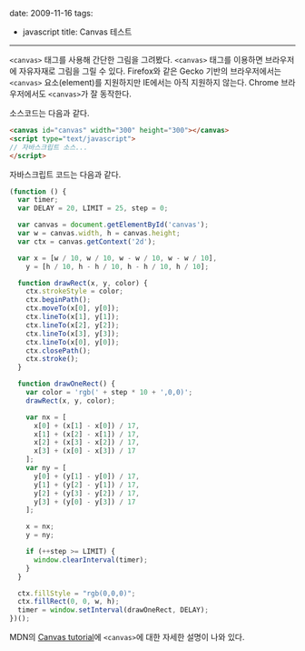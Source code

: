 date: 2009-11-16
tags:
- javascript
title: Canvas 테스트
---

`<canvas>` 태그를 사용해 간단한 그림을 그려봤다. `<canvas>` 태그를 이용하면 브라우저에 자유자재로 그림을 그릴 수 있다. Firefox와 같은 Gecko 기반의 브라우저에서는 `<canvas>` 요소(element)를 지원하지만 IE에서는 아직 지원하지 않는다. Chrome 브라우저에서도 `<canvas>`가 잘 동작한다.
<!--more-->
<div style="margin:auto; width:300px; padding:0;">
  <canvas id="canvas" width="300" height="300"></canvas>
</div>

소스코드는 다음과 같다.

```html
<canvas id="canvas" width="300" height="300"></canvas>
<script type="text/javascript">
// 자바스크립트 소스...
</script>
```

자바스크립트 코드는 다음과 같다.

```js
(function () {
  var timer;
  var DELAY = 20, LIMIT = 25, step = 0;

  var canvas = document.getElementById('canvas');
  var w = canvas.width, h = canvas.height;
  var ctx = canvas.getContext('2d');

  var x = [w / 10, w / 10, w - w / 10, w - w / 10],
    y = [h / 10, h - h / 10, h - h / 10, h / 10];

  function drawRect(x, y, color) {
    ctx.strokeStyle = color;
    ctx.beginPath();
    ctx.moveTo(x[0], y[0]);
    ctx.lineTo(x[1], y[1]);
    ctx.lineTo(x[2], y[2]);
    ctx.lineTo(x[3], y[3]);
    ctx.lineTo(x[0], y[0]);
    ctx.closePath();
    ctx.stroke();
  }

  function drawOneRect() {
    var color = 'rgb(' + step * 10 + ',0,0)';
    drawRect(x, y, color);

    var nx = [
      x[0] + (x[1] - x[0]) / 17,
      x[1] + (x[2] - x[1]) / 17,
      x[2] + (x[3] - x[2]) / 17,
      x[3] + (x[0] - x[3]) / 17
    ];
    var ny = [
      y[0] + (y[1] - y[0]) / 17,
      y[1] + (y[2] - y[1]) / 17,
      y[2] + (y[3] - y[2]) / 17,
      y[3] + (y[0] - y[3]) / 17
    ];

    x = nx;
    y = ny;

    if (++step >= LIMIT) {
      window.clearInterval(timer);
    }
  }

  ctx.fillStyle = "rgb(0,0,0)";
  ctx.fillRect(0, 0, w, h);
  timer = window.setInterval(drawOneRect, DELAY);
})();
```

MDN의 [Canvas tutorial](https://developer.mozilla.org/en/Canvas_tutorial)에 `<canvas>`에 대한 자세한 설명이 나와 있다.

<script type="text/javascript">
(function () {
  var timer;
  var DELAY = 20, LIMIT = 25, step = 0;

  var canvas = document.getElementById('canvas');
  var w = canvas.width, h = canvas.height;
  var ctx = canvas.getContext('2d');

  var x = [w / 10, w / 10, w - w / 10, w - w / 10],
    y = [h / 10, h - h / 10, h - h / 10, h / 10];

  function drawRect(x, y, color) {
    ctx.strokeStyle = color;
    ctx.beginPath();
    ctx.moveTo(x[0], y[0]);
    ctx.lineTo(x[1], y[1]);
    ctx.lineTo(x[2], y[2]);
    ctx.lineTo(x[3], y[3]);
    ctx.lineTo(x[0], y[0]);
    ctx.closePath();
    ctx.stroke();
  }

  function drawOneRect() {
    var color = 'rgb(' + step * 10 + ',0,0)';
    drawRect(x, y, color);

    var nx = [
      x[0] + (x[1] - x[0]) / 17,
      x[1] + (x[2] - x[1]) / 17,
      x[2] + (x[3] - x[2]) / 17,
      x[3] + (x[0] - x[3]) / 17
    ];
    var ny = [
      y[0] + (y[1] - y[0]) / 17,
      y[1] + (y[2] - y[1]) / 17,
      y[2] + (y[3] - y[2]) / 17,
      y[3] + (y[0] - y[3]) / 17
    ];

    x = nx;
    y = ny;

    if (++step >= LIMIT) {
      window.clearInterval(timer);
    }
  }

  ctx.fillStyle = "rgb(0,0,0)";
  ctx.fillRect(0, 0, w, h);
  timer = window.setInterval(drawOneRect, DELAY);
})();
</script>
